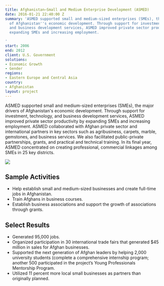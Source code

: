 ```yaml
---
title: Afghanistan—Small and Medium Enterprise Development (ASMED)
date: 2016-01-21 22:40:00 Z
summary: 'ASMED supported small and medium-sized enterprises (SMEs), the major drivers
  of Afghanistan''s economic development. Through support for investment, technology,
  and business development services, ASMED improved private sector productivity by
  expanding SMEs and increasing employment.

'
start: 2006
end: 2012
client: U.S. Government
solutions:
- Economic Growth
- Gender
regions:
- Eastern Europe and Central Asia
country:
- Afghanistan
layout: project
---
```


ASMED supported small and medium-sized enterprises (SMEs), the major drivers of Afghanistan's economic development. Through support for investment, technology, and business development services, ASMED improved private sector productivity by expanding SMEs and increasing employment. ASMED collaborated with Afghan private sector and international partners in key sectors such as agribusiness, carpets, marble, gemstones, and business services. We also facilitated public-private partnerships, grants, and practical and technical training. In its final year, ASMED concentrated on creating professional, commercial linkages among SMEs in 25 key districts.

![][1]

## Sample Activities

* Help establish small and medium-sized businesses and create full-time jobs in Afghanistan.
* Train Afghans in business courses.
* Establish business associations and support the growth of associations through grants.

## Select Results

* Generated 95,000 jobs.
* Organized participation in 30 international trade fairs that generated $45 million in sales for Afghan businesses.
* Supported the next generation of Afghan leaders by helping 2,000 university students (complete a comprehensive internship program; another 500 participated in the project’s Young Professionals Mentorship Program.
* Utilized 11 percent more local small businesses as partners than originally planned.

[1]: https://assetify-dai.com/projects/asmedinner.jpg
